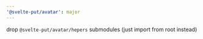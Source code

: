 ```yaml
---
'@svelte-put/avatar': major
---
```


drop `@svelte-put/avatar/hepers` submodules (just import from root instead)
